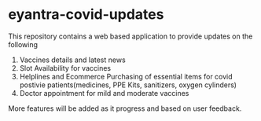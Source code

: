 # eyantra-covid-updates
This repository contains a web based application to provide updates on the following 
1. Vaccines details and latest news
2. Slot Availability for vaccines
3. Helplines and Ecommerce Purchasing of essential items for covid postivie patients(medicines, PPE Kits, sanitizers, oxygen cylinders)
4. Doctor appointment for mild and moderate vaccines

More features will be added as it progress and based on user feedback.
